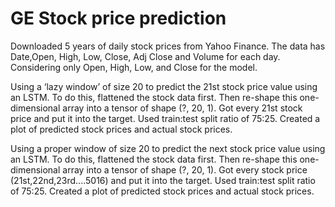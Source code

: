 # GE Stock price prediction

Downloaded 5 years of daily stock prices from Yahoo Finance. The data has Date,Open, High, Low, Close, Adj Close and Volume for each day. 
Considering only Open, High, Low, and Close for the model. 

Using a ‘lazy window’ of size 20 to predict the 21st stock price value using an LSTM. 
To do this, flattened the stock data first. Then re-shape this one-dimensional array into a tensor of shape (?, 20, 1).
Got every 21st stock price and put it into the target. 
Used train:test split ratio of 75:25. 
Created a plot of predicted stock prices and actual stock prices.

Using a proper window of size 20 to predict the next stock price value using an LSTM.
To do this, flattened the stock data first. Then re-shape this one-dimensional array into a tensor of shape (?, 20, 1).
Got every stock price (21st,22nd,23rd....5016) and put it into the target. 
Used train:test split ratio of 75:25. 
Created a plot of predicted stock prices and actual stock prices.
